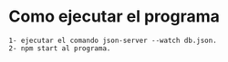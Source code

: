 # Como ejecutar el programa
    1- ejecutar el comando json-server --watch db.json.
    2- npm start al programa.
